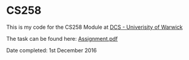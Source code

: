 # CS258

This is my code for the CS258 Module at [DCS - Univerisity of Warwick](http://www2.warwick.ac.uk/fac/sci/dcs/)

The task can be found here: [Assignment.pdf](./Assignment.pdf)

Date completed: 1st December 2016
